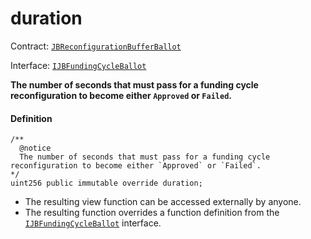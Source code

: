 # duration

Contract: [`JBReconfigurationBufferBallot`](/dev/api/v2/contracts/or-ballots/jbreconfigurationbufferballot)

Interface: [`IJBFundingCycleBallot`](/dev/api/v2/interfaces/ijbfundingcycleballot.md)

**The number of seconds that must pass for a funding cycle reconfiguration to become either `Approved` or `Failed`.**

#### Definition

```
/**
  @notice 
  The number of seconds that must pass for a funding cycle reconfiguration to become either `Approved` or `Failed`.
*/
uint256 public immutable override duration;
```

* The resulting view function can be accessed externally by anyone.
* The resulting function overrides a function definition from the [`IJBFundingCycleBallot`](/dev/api/v2/interfaces/ijbfundingcycleballot.md) interface.
